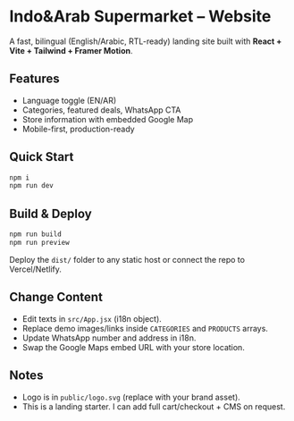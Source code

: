 
# Indo&Arab Supermarket – Website

A fast, bilingual (English/Arabic, RTL-ready) landing site built with **React + Vite + Tailwind + Framer Motion**.

## Features
- Language toggle (EN/AR)
- Categories, featured deals, WhatsApp CTA
- Store information with embedded Google Map
- Mobile-first, production-ready

## Quick Start
```bash
npm i
npm run dev
```

## Build & Deploy
```bash
npm run build
npm run preview
```
Deploy the `dist/` folder to any static host or connect the repo to Vercel/Netlify.

## Change Content
- Edit texts in `src/App.jsx` (i18n object).
- Replace demo images/links inside `CATEGORIES` and `PRODUCTS` arrays.
- Update WhatsApp number and address in i18n.
- Swap the Google Maps embed URL with your store location.

## Notes
- Logo is in `public/logo.svg` (replace with your brand asset).
- This is a landing starter. I can add full cart/checkout + CMS on request.
